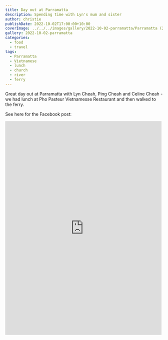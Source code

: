 ```yaml
---
title: Day out at Parramatta
description: Spending time with Lyn's mum and sister
author: christie
publishDate: 2022-10-02T17:00:00+10:00
coverImage: ../../../images/gallery/2022-10-02-parramatta/Parramatta (2).jpeg
gallery: 2022-10-02-parramatta
categories:
  - food
  - travel
tags:
  - Parramatta
  - Vietnamese
  - lunch
  - church
  - river
  - ferry
---
```


Great day out at Parramatta with Lyn Cheah, Ping Cheah and Celine Cheah - we had lunch at Pho Pasteur Vietnamesse Restaurant and then walked to the ferry.

See here for the Facebook post:

<iframe src="https://www.facebook.com/plugins/post.php?href=https%3A%2F%2Fwww.facebook.com%2Fchris1.tham%2Fposts%2Fpfbid0GsZVvztieXipGhAGAKPQ3RxcsSqxK9pd16KhuuwDPt69EiNE3BBsTpnDdus5CnYzl&show_text=true&width=500" width="500" height="684" style="border:none;overflow:hidden" scrolling="no" frameborder="0" allowfullscreen="true" allow="autoplay; clipboard-write; encrypted-media; picture-in-picture; web-share"></iframe>
